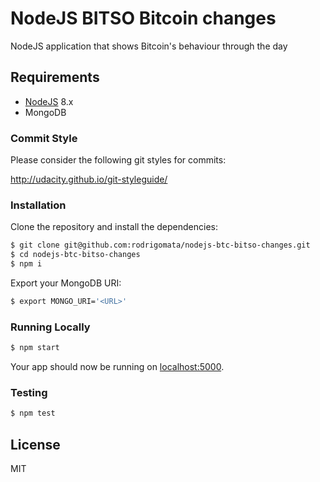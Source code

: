 # NodeJS BITSO Bitcoin changes
NodeJS application that shows Bitcoin's behaviour through the day

## Requirements

- [NodeJS](http://nodejs.org/) 8.x
- MongoDB

### Commit Style

Please consider the following git styles for commits:

http://udacity.github.io/git-styleguide/

### Installation

Clone the repository and install the dependencies:

```sh
$ git clone git@github.com:rodrigomata/nodejs-btc-bitso-changes.git
$ cd nodejs-btc-bitso-changes
$ npm i
```

Export your MongoDB URI:

```sh
$ export MONGO_URI='<URL>'
```

### Running Locally

```sh
$ npm start
```

Your app should now be running on [localhost:5000](http://localhost:5000/).

### Testing

```sh
$ npm test
```

## License

MIT
